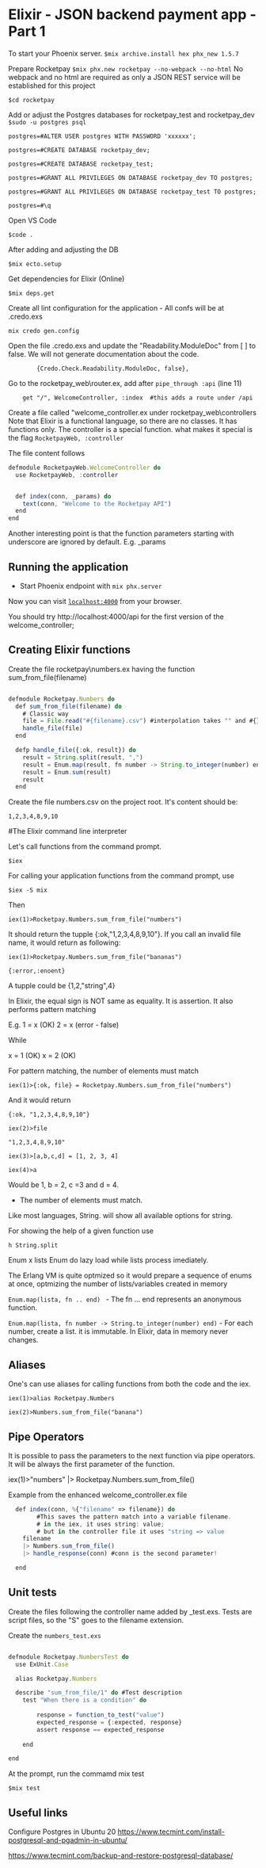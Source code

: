 # Elixir - JSON backend payment app - Part 1

To start your Phoenix server.
`$mix archive.install hex phx_new 1.5.7`

Prepare Rocketpay
`$mix phx.new rocketpay --no-webpack --no-html`
No webpack and no html are required as only a JSON REST service will be established for this project

`$cd rocketpay`

Add or adjust the Postgres databases for rocketpay_test and rocketpay_dev
`$sudo -u postgres psql`

`postgres=#ALTER USER postgres WITH PASSWORD 'xxxxxx';`

`postgres=#CREATE DATABASE rocketpay_dev;`

`postgres=#CREATE DATABASE rocketpay_test;`

`postgres=#GRANT ALL PRIVILEGES ON DATABASE rocketpay_dev TO postgres;`

`postgres=#GRANT ALL PRIVILEGES ON DATABASE rocketpay_test TO postgres;`

`postgres=#\q`

Open VS Code

`$code .`

After adding and adjusting the DB

`$mix ecto.setup`

Get dependencies for Elixir (Online)

`$mix deps.get`

Create all lint configuration for the application - All confs will be at .credo.exs

`mix credo gen.config`

Open the file .credo.exs and update the "Readability.ModuleDoc" from [ ] to false. We will not generate documentation about the code.

`        {Credo.Check.Readability.ModuleDoc, false},`

Go to the rocketpay_web\router.ex, add after  `pipe_through :api` (line 11)

`    get "/", WelcomeController, :index  #this adds a route under /api`

Create a file called "welcome_controller.ex under rocketpay_web\controllers
Note that Elixir is a functional language, so there are no classes. It has functions only.
The controller is a special function. what makes it special is the flag `RocketpayWeb, :controller`

The file content follows

```javascript
defmodule RocketpayWeb.WelcomeController do
  use RocketpayWeb, :controller


  def index(conn, _params) do
    text(conn, "Welcome to the Rocketpay API")
  end
end  
```

Another interesting point is that the function parameters starting with underscore are ignored by default. E.g. _params


## Running the application

  * Start Phoenix endpoint with `mix phx.server`

Now you can visit [`localhost:4000`](http://localhost:4000) from your browser.

You should try http://localhost:4000/api for the first version of the welcome_controller;


## Creating Elixir functions


Create the file rocketpay\numbers.ex having the function sum_from_file(filename)

```javascript

defmodule Rocketpay.Numbers do
  def sum_from_file(filename) do
    # Classic way
    file = File.read("#{filename}.csv") #interpolation takes "" and #{}
    handle_file(file)
  end   

  defp handle_file({:ok, result}) do
    result = String.split(result, ",")
    result = Enum.map(result, fn number -> String.to_integer(number) end)
    result = Enum.sum(result)
    result
  end

```
Create the file numbers.csv on the project root. It's content should be:

`1,2,3,4,8,9,10`

#The Elixir command line interpreter

Let's call functions from the command prompt. 

`$iex`

For calling your application functions from the command prompt, use

`$iex -S mix`

Then

`iex(1)>Rocketpay.Numbers.sum_from_file("numbers")`

It should return the tupple {:ok,"1,2,3,4,8,9,10"}. If you call an invalid file name, it would return as following:

`iex(1)>Rocketpay.Numbers.sum_from_file("bananas")`

`{:error,:enoent}`

A tupple could be {1,2,"string",4}

In Elixir, the equal sign is NOT same as equality. It is assertion. It also performs pattern matching

E.g.
1 = x (OK)
2 = x (error - false)

While

x = 1 (OK)
x = 2 (OK)

For pattern matching, the number of elements must match

`iex(1)>{:ok, file} = Rocketpay.Numbers.sum_from_file("numbers")`

And it would return

`{:ok, "1,2,3,4,8,9,10"}`

`iex(2)>file`

`"1,2,3,4,8,9,10"`

`iex(3)>[a,b,c,d] = [1, 2, 3, 4]`

`iex(4)>a`

Would be 1, b = 2, c =3 and d = 4.

* The number of elements must match.

Like most languages, String.<tab> will show all available options for string.

For showing the help of a given function use

`h String.split`

Enum x lists
Enum do lazy load while lists process imediately.

The Erlang VM is quite optmized so it would prepare a sequence of enums at once, optmizing the number of lists/variables created in memory

`Enum.map(lista, fn .. end) ` - The fn ... end represents an anonymous function.

`Enum.map(lista, fn number -> String.to_integer(number) end)` - For each number, create a list. it is immutable. In Elixir, data in memory never changes. 


## Aliases

One's can use aliases for calling functions from both the code and the iex.

`iex(1)>alias Rocketpay.Numbers`

`iex(2)>Numbers.sum_from_file("banana")`


## Pipe Operators

It is possible to pass the parameters to the next function via pipe operators. It will be always the first parameter of the function.

iex(1)>"numbers" |> Rocketpay.Numbers.sum_from_file()

Example from the enhanced welcome_controller.ex file

```javascript
  def index(conn, %{"filename" => filename}) do 
        #This saves the pattern match into a variable filename.
        # in the iex, it uses string: value;
        # but in the controller file it uses "string => value 
    filename
    |> Numbers.sum_from_file()
    |> handle_response(conn) #conn is the second parameter!

  end

```

## Unit tests

Create the files following the controller name added by _test.exs. Tests are script files, so the "S" goes to the filename extension.

Create the `numbers_test.exs`

```javascript

defmodule Rocketpay.NumbersTest do
  use ExUnit.Case

  alias Rocketpay.Numbers

  describe "sum_from_file/1" do #Test description
    test "When there is a condition" do
        
        response = function_to_test("value")
        expected_response = {:expected, response}
        assert response == expected_response
        
    end 

end  

```
At the prompt, run the commamd mix test

`$mix test` 

## Useful links

Configure Postgres in Ubuntu 20
https://www.tecmint.com/install-postgresql-and-pgadmin-in-ubuntu/

https://www.tecmint.com/backup-and-restore-postgresql-database/


